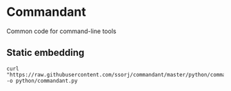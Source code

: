 # Commandant

Common code for command-line tools

## Static embedding

    curl "https://raw.githubusercontent.com/ssorj/commandant/master/python/commandant.py" -o python/commandant.py
